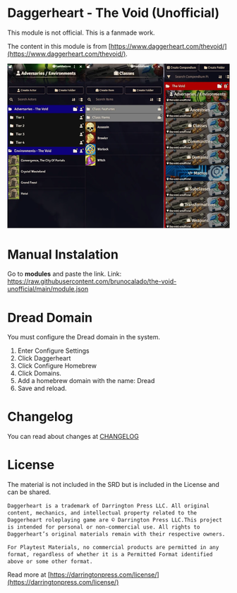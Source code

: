# Daggerheart - The Void (Unofficial)
This module is not official. This is a fanmade work.

The content in this module is from [https://www.daggerheart.com/thevoid/](https://www.daggerheart.com/thevoid/).

<p align="center">
  <img width="600" src="images/preview.webp">
</p>

# Manual Instalation
Go to **modules** and paste the link. 
Link: https://raw.githubusercontent.com/brunocalado/the-void-unofficial/main/module.json

# Dread Domain
You must configure the Dread domain in the system.
1. Enter Configure Settings
2. Click Daggerheart
3. Click Configure Homebrew
4. Click Domains.
5. Add a homebrew domain with the name: Dread
6. Save and reload.

# Changelog
You can read about changes at [CHANGELOG](CHANGELOG.md)

# License
The material is not included in the SRD but is included in the License and can be shared. 
```
Daggerheart is a trademark of Darrington Press LLC. All original content, mechanics, and intellectual property related to the Daggerheart roleplaying game are © Darrington Press LLC.This project is intended for personal or non-commercial use. All rights to Daggerheart’s original materials remain with their respective owners.
```

```
For Playtest Materials, no commercial products are permitted in any format, regardless of whether it is a Permitted Format identified above or some other format.
```
Read more at [https://darringtonpress.com/license/](https://darringtonpress.com/license/)